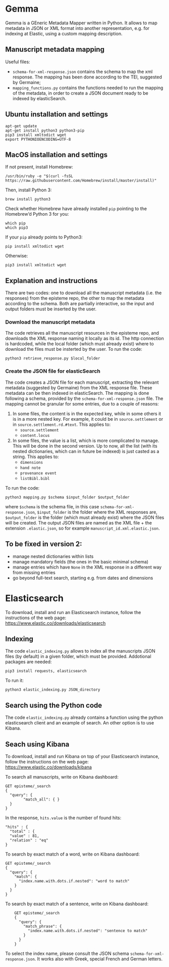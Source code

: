 # Gemma

Gemma is a GEneric Metadata Mapper written in Python. It allows to map metadata in JSON or XML format into another representation, e.g. for indexing at Elastic, using a custom mapping description.

## Manuscript metadata mapping

Useful files:
- `schema-for-xml-response.json` contains the schema to map the xml response. The mapping has been done according to the TEI, suggested by Germaine;
- `mapping_functions.py` contains the functions needed to run the mapping of the metadata, in order to create a JSON document ready to be indexed by elasticSearch.

## Ubuntu installation and settings
	apt-get update
	apt-get install python3 python3-pip
	pip3 install xmltodict wget
	export PYTHONIOENCODING=UTF-8

## MacOS installation and settings
If not present, install Homebrew:

	/usr/bin/ruby -e "$(curl -fsSL https://raw.githubusercontent.com/Homebrew/install/master/install)"
	
Then, install Python 3:

	brew install python3
	
Check whether Homebrew have already installed `pip` pointing to the Homebrew’d Python 3 for you:

	which pip
	which pip3
	
If your `pip` already points to Python3:

	pip install xmltodict wget
	
Otherwise:

	pip3 install xmltodict wget

## Explanation and instructions
There are two codes: one to download all the manuscript metadata (i.e. the responses) from the episteme repo, the other to map the metadata according to the schema.
Both are partially interactive, so the input and output folders must be inserted by the user.

### Download the manuscript metadata
The code retrieves all the manuscript resources in the episteme repo, and downloads the XML response naming it locally as its id.
The http connection is hardcoded, while the local folder (which must already exist) where to download the files must be insterted by the user.
To run the code:

	python3 retrieve_response.py $local_folder

### Create the JSON file for elasticSearch
The code creates a JSON file for each manuscript, extracting the relevant metadata (suggested by Germaine) from the XML response file.
These metadata can be then indexed in elasticSearch.
The mapping is done following a schema, provided by the `schema-for-xml-response.json` file.
The mapping cannot be granular for some entries, due to a couple of reasons:
1. In some files, the content is in the expected key, while in some others it is in a more nested key. For example, it could be in `source.settlement` or in `source.settlement.rd.#text`. This applies to:
	- `source.settlement`
	- `content.locus`
2. In some files, the value is a list, which is more complicated to manage. This will be done in the second version. Up to now, all the list (with its nested dictionaries, which can in future be indexed) is just casted as a string. This applies to:
	- `dimensions`
	- `hand note`
	- `provenance event`
	- `listBibl.bibl`

To run the code:

	python3 mapping.py $schema $input_folder $output_folder

where `$schema` is the schema file, in this case `schema-for-xml-response.json`, `$input_folder` is the folder where the XML responses are, `$output_folder` is the folder (which must already exist) where the JSON files will be created.
The output JSON files are named as the XML file + the extension `.elastic.json`, so for example `manuscript_id.xml.elastic.json`.

## To be fixed in version 2:
- manage nested dictionaries within lists
- manage mandatory fields (the ones in the basic minimal schema)
- manage entries which have `None` in the XML response in a different way from missing entries
- go beyond full-text search, starting e.g. from dates and dimensions

# Elasticsearch

To download, install and run an Elasticsearch instance, follow the instructions of the web page: https://www.elastic.co/downloads/elasticsearch

## Indexing

The code `elastic_indexing.py` allows to index all the manuscripts JSON files (by default) in a given folder, which must be provided.
Addotional packages are needed:

	pip3 install requests, elasticsearch

To run it:

	python3 elastic_indexing.py JSON_directory

## Search using the Python code

The code `elastic_indexing.py` already contains a function using the python elasticsearch client and an example of search. 
An other option is to use Kibana. 

## Seach using Kibana

To download, install and run Kibana on top of your Elasticsearch instance, follow the instructions on the web page: https://www.elastic.co/downloads/kibana 

To search all manuscripts, write on Kibana dashboard:

	GET episteme/_search
	{
  	  "query": {
    	    "match_all": { }
	  }
	}

In the response, `hits.value` is the number of found hits: 

	"hits" : {
	  "total" : {
	  "value" : 81,
	  "relation" : "eq"
	}

To search by exact match of a word, write on Kibana dashboard:

	GET episteme/_search
	{
	  "query": {
	    "match": {
	      "index.name.with.dots.if.nested": "word to match"
	    }
	  }
	}

To search by exact match of a sentence, write on Kibana dashboard:

        GET episteme/_search
        {
          "query": {
            "match_phrase": {
              "index.name.with.dots.if.nested": "sentence to match"
            }
          }
        }

To select the index name, please consult the JSON schema `schema-for-xml-response.json`.
It works also with Greek, special French and German letters. 


